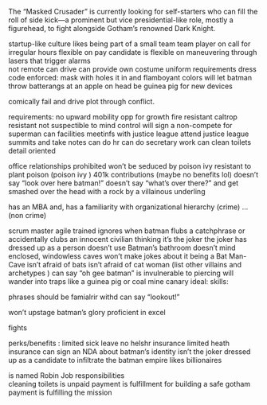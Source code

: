 
The “Masked Crusader” is currently looking for self-starters who can fill the roll of side kick—a prominent but vice presidential-like role, mostly a figurehead, to fight alongside Gotham’s renowned Dark Knight. 

startup-like culture 
likes being part of a small team
team player 
on call for irregular hours
flexible on pay
candidate is flexible on maneuvering through lasers that trigger alarms  
not remote 
can drive 
can provide own costume 
uniform requirements 
dress code enforced: mask with holes it in and flamboyant colors 
will let batman throw batterangs at an apple on head 
be guinea pig for new devices 


comically fail and drive plot through conflict. 

requirements: 
no upward mobility 
opp for growth 
fire resistant 
caltrop resistant 
not suspectible to mind control 
will sign a non-compete for superman 
can facilities meetinfs with justice league
attend justice league summits and take notes 
can do hr
can do secretary work
can clean toilets 
detail oriented 

office relationships prohibited 
won’t be seduced by poison ivy
resistant to plant poison (poison ivy )
401k contributions (maybe no benefits lol)
doesn’t say “look over here batman!”
doesn’t say “what’s over there?” and get smashed over the head with a rock by a villainous underling 

has an MBA and,
has a familiarity with organizational hierarchy (crime)
… (non crime)




scrum master 
agile trained 
ignores when batman flubs a catchphrase or accidentally clubs an innocent civilian thinking it’s the joker 
the joker has dressed up as a person 
doesn’t use Batman’s bathroom
doesn’t mind enclosed, windowless caves
won’t make jokes about it being a Bat Man-Cave
isn’t afraid of bats
isn’t afraid of cat woman (list other villains and archetypes )
can say “oh gee batman” 
is invulnerable to piercing 
will wander into traps like a guinea pig or coal mine canary 
ideal:
skills:

phrases should be famialrir withd 
can say “lookout!”

won’t upstage batman’s glory 
proficient in excel 

fights 

perks/benefits :
limited sick leave 
no helshr insurance
limited heath insurance 
can sign an NDA about batman’s identity 
isn’t the joker dressed up as a candidate to infiltrate the batman empire 
likes billionaires 

is named Robin
Job responsibilities  
cleaning toilets 
is unpaid
payment is fulfillment for building a safe gotham
payment is fulfilling the mission 